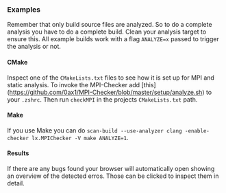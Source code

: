 ### Examples

Remember that only build source files are analyzed.  So to do a complete
analysis you have to do a complete build. Clean your analysis target to ensure
this. All example builds work with a flag `ANALYZE=x` passed to trigger the
analysis or not.

#### CMake
Inspect one of the `CMakeLists.txt` files to see how it is set up for MPI and
static analysis.  To invoke the MPI-Checker add [this]
(https://github.com/0ax1/MPI-Checker/blob/master/setup/analyze.sh) to your
`.zshrc`. Then run `checkMPI` in the projects `CMakeLists.txt` path.

#### Make
If you use Make you can do `scan-build --use-analyzer clang -enable-checker
lx.MPIChecker -V make ANALYZE=1`.

#### Results
If there are any bugs found your browser will automatically open showing an
overview of the detected erros. Those can be clicked to inspect them in detail.
